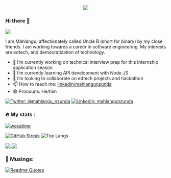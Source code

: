 <p align="center">
  <!-- Typing SVG by DenverCoder1 - https://github.com/DenverCoder1/readme-typing-svg -->
  <a href="https://github.com/DenverCoder1/readme-typing-svg">
    <img src="https://readme-typing-svg.demolab.com/?lines=Aspiring%20Full-stack%20developer;Always%20learning%20new%20things;For%20you%20;😉;Always%20move%20forward;And%20never%20look%20back;Don't%20take%20yourself%20too%20seriously;Grow%20where%20you%20are%20planted;Deliver%20value%20wherever%20you%20are&font=Fira%20Code&center=true&width=540&height=45&color=82caff&vCenter=true&pause=1000&size=22" /></a>
</p>

### Hi there 👋
![](https://komarev.com/ghpvc/?username=unclebinary1001)

I am Mahlangu, affectionately called Uncle B (short for binary) by my close friends. I am working towards a career in software engineering. My interests are edtech, and democratization of technology.

- 🔭 I’m currently working on technical interview prep for this internship application season
- 🌱 I’m currently learning API development with Node JS
- 👯 I’m looking to collaborate on edtech projects and hackathon 
- 📫 How to reach me: [linkedin/mahlangunzunda](https://www.linkedin.com/in/mahlangunzunda/)
- 😄 Pronouns: He/him


[![Twitter: @mahlangu_nzunda](https://img.shields.io/twitter/follow/mahlangu_nzunda?label=)](https://twitter.com/mahlangu_nzunda)
[![Linkedin: mahlangunzunda](https://img.shields.io/badge/-blue?logo=Linkedin&link=https://www.linkedin.com/in/mahlangunzunda/)](https://www.linkedin.com/in/mahlangunzunda/)




### 🔥 My stats :
[![wakatime](https://wakatime.com/badge/user/018bcec0-034b-4087-aa28-64a97a30a65f.svg)](https://wakatime.com/@018bcec0-034b-4087-aa28-64a97a30a65f)

  [![GitHub Streak](https://streak-stats.demolab.com?user=unclebinary1001&theme=highcontrast)](https://git.io/streak-stats)
  ![Top Langs](https://github-readme-stats.vercel.app/api/top-langs/?username=unclebinary1001&layout=compact&theme=vision-friendly-dark)

  <a href="https://github-readme-stats.vercel.app/api?username=unclebinary1001">
  <img align="center" src="https://github-readme-stats.vercel.app/api?username=unclebinary1001&theme=vue-darky" />
</a>

<a href="https://github-readme-stats.vercel.app/api/wakatime?username=unclebinary1001">
  <img align="center" src="https://github-readme-stats.vercel.app/api/wakatime?username=unclebinary1001&theme=vue-darky&layout=compact&hide_border=true" />
</a>

### 🤔 Musings:
[![Readme Quotes](https://quotes-github-readme.vercel.app/api?type=horizontal&theme=light)](https://github.com/piyushsuthar/github-readme-quotes)
<!--
**unclebinary1001/unclebinary1001** is a ✨ _special_ ✨ repository because its `README.md` (this file) appears on your GitHub profile.

Here are some ideas to get you started:

- 🔭 I’m currently working on technical interview preparation for this internship application season
- 🌱 I’m currently learning React Native
- 👯 I’m looking to collaborate on edtech projects and hackathon 
- 🤔 I’m looking for help with ...
- 💬 Ask me about ...
- 📫 How to reach me: nzundamahlangu@gmail.com
- 😄 Pronouns: He/him
- ⚡ Fun fact: I was born Friday the 13th
-->

